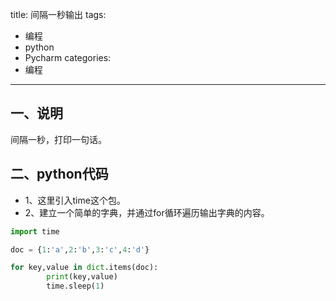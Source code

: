 title: 间隔一秒输出
tags:
- 编程
- python
- Pycharm
categories:
- 编程
---

## 一、说明
间隔一秒，打印一句话。

## 二、python代码
- 1、这里引入time这个包。
- 2、建立一个简单的字典，并通过for循环遍历输出字典的内容。

```python
import time

doc = {1:'a',2:'b',3:'c',4:'d'}

for key,value in dict.items(doc):
        print(key,value)
        time.sleep(1)
```
